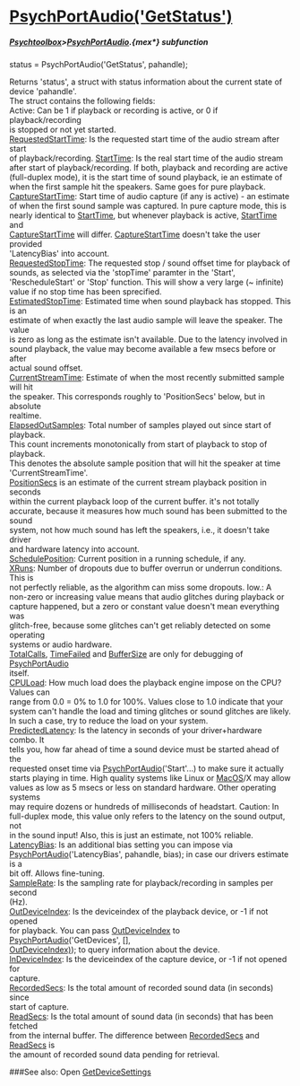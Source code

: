 # [PsychPortAudio('GetStatus')](PsychPortAudio-GetStatus) 
##### [Psychtoolbox](Psychtoolbox)>[PsychPortAudio](PsychPortAudio).{mex*} subfunction

status = PsychPortAudio('GetStatus', pahandle);

Returns 'status', a struct with status information about the current state of  
device 'pahandle'.  
The struct contains the following fields:  
Active: Can be 1 if playback or recording is active, or 0 if playback/recording  
is stopped or not yet started.  
[RequestedStartTime](RequestedStartTime): Is the requested start time of the audio stream after start  
of playback/recording. [StartTime](StartTime): Is the real start time of the audio stream  
after start of playback/recording. If both, playback and recording are active  
(full-duplex mode), it is the start time of sound playback, ie an estimate of  
when the first sample hit the speakers. Same goes for pure playback.   
[CaptureStartTime](CaptureStartTime): Start time of audio capture (if any is active) - an estimate  
of when the first sound sample was captured. In pure capture mode, this is  
nearly identical to [StartTime](StartTime), but whenever playback is active, [StartTime](StartTime) and  
[CaptureStartTime](CaptureStartTime) will differ. [CaptureStartTime](CaptureStartTime) doesn't take the user provided  
'LatencyBias' into account.  
[RequestedStopTime](RequestedStopTime): The requested stop / sound offset time for playback of  
sounds, as selected via the 'stopTime' paramter in the 'Start',  
'RescheduleStart' or 'Stop' function. This will show a very large (~ infinite)  
value if no stop time has been sprecified.  
[EstimatedStopTime](EstimatedStopTime): Estimated time when sound playback has stopped. This is an  
estimate of when exactly the last audio sample will leave the speaker. The value  
is zero as long as the estimate isn't available. Due to the latency involved in  
sound playback, the value may become available a few msecs before or after  
actual sound offset.  
[CurrentStreamTime](CurrentStreamTime): Estimate of when the most recently submitted sample will hit  
the speaker. This corresponds roughly to 'PositionSecs' below, but in absolute  
realtime.  
[ElapsedOutSamples](ElapsedOutSamples): Total number of samples played out since start of playback.  
This count increments monotonically from start of playback to stop of playback.  
This denotes the absolute sample position that will hit the speaker at time  
'CurrentStreamTime'.   
[PositionSecs](PositionSecs) is an estimate of the current stream playback position in seconds  
within the current playback loop of the current buffer. it's not totally  
accurate, because it measures how much sound has been submitted to the sound  
system, not how much sound has left the speakers, i.e., it doesn't take driver  
and hardware latency into account.  
[SchedulePosition](SchedulePosition): Current position in a running schedule, if any.  
[XRuns](XRuns): Number of dropouts due to buffer overrun or underrun conditions. This is  
not perfectly reliable, as the algorithm can miss some dropouts. Iow.: A  
non-zero or increasing value means that audio glitches during playback or  
capture happened, but a zero or constant value doesn't mean everything was  
glitch-free, because some glitches can't get reliably detected on some operating  
systems or audio hardware.  
[TotalCalls](TotalCalls), [TimeFailed](TimeFailed) and [BufferSize](BufferSize) are only for debugging of [PsychPortAudio](PsychPortAudio)  
itself.  
[CPULoad](CPULoad): How much load does the playback engine impose on the CPU? Values can  
range from 0.0 = 0% to 1.0 for 100%. Values close to 1.0 indicate that your  
system can't handle the load and timing glitches or sound glitches are likely.  
In such a case, try to reduce the load on your system.  
[PredictedLatency](PredictedLatency): Is the latency in seconds of your driver+hardware combo. It  
tells you, how far ahead of time a sound device must be started ahead of the  
requested onset time via [PsychPortAudio](PsychPortAudio)('Start'...) to make sure it actually  
starts playing in time. High quality systems like Linux or [MacOS](MacOS)/X may allow  
values as low as 5 msecs or less on standard hardware. Other operating systems  
may require dozens or hundreds of milliseconds of headstart. Caution: In  
full-duplex mode, this value only refers to the latency on the sound output, not  
in the sound input! Also, this is just an estimate, not 100% reliable.  
[LatencyBias](LatencyBias): Is an additional bias setting you can impose via  
[PsychPortAudio](PsychPortAudio)('LatencyBias', pahandle, bias); in case our drivers estimate is a  
bit off. Allows fine-tuning.  
[SampleRate](SampleRate): Is the sampling rate for playback/recording in samples per second  
(Hz).  
[OutDeviceIndex](OutDeviceIndex): Is the deviceindex of the playback device, or -1 if not opened  
for playback. You can pass [OutDeviceIndex](OutDeviceIndex) to [PsychPortAudio](PsychPortAudio)('GetDevices', [],  
[OutDeviceIndex)](OutDeviceIndex)); to query information about the device.  
[InDeviceIndex](InDeviceIndex): Is the deviceindex of the capture device, or -1 if not opened for  
capture.  
[RecordedSecs](RecordedSecs): Is the total amount of recorded sound data (in seconds) since  
start of capture.  
[ReadSecs](ReadSecs): Is the total amount of sound data (in seconds) that has been fetched  
from the internal buffer. The difference between [RecordedSecs](RecordedSecs) and [ReadSecs](ReadSecs) is  
the amount of recorded sound data pending for retrieval.   


###See also:
Open [GetDeviceSettings](PsychPortAudio-GetDeviceSettings) 
